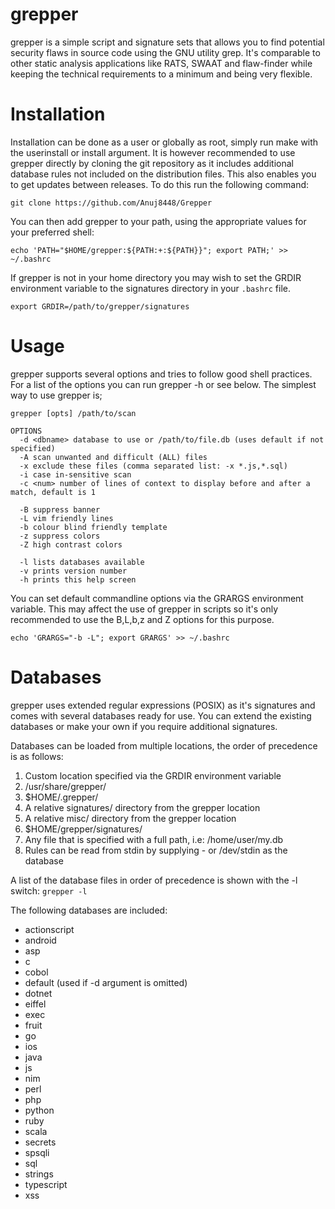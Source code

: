 grepper
===============================================================================
grepper is a simple script and signature sets that allows you to find potential
security flaws in source code using the GNU utility grep. It's comparable to
other static analysis applications like RATS, SWAAT and flaw-finder while
keeping the technical requirements to a minimum and being very flexible.

Installation
===============================================================================
Installation can be done as a user or globally as root, simply run make with
the userinstall or install argument. It is however recommended to use grepper
directly by cloning the git repository as it includes additional database rules
not included on the distribution files. This also enables you to get updates
between releases. To do this run the following command:

```
git clone https://github.com/Anuj8448/Grepper
```

You can then add grepper to your path, using the appropriate values for
your preferred shell:
```
echo 'PATH="$HOME/grepper:${PATH:+:${PATH}}"; export PATH;' >> ~/.bashrc
```

If grepper is not in your home directory you may wish to set the GRDIR
environment variable to the signatures directory in your `.bashrc` file.
```
export GRDIR=/path/to/grepper/signatures
```

Usage
===============================================================================
grepper supports several options and tries to follow good shell practices. For
a list of the options you can run grepper -h or see below. The simplest way to
use grepper is;

```
grepper [opts] /path/to/scan

OPTIONS
  -d <dbname> database to use or /path/to/file.db (uses default if not specified)
  -A scan unwanted and difficult (ALL) files
  -x exclude these files (comma separated list: -x *.js,*.sql)
  -i case in-sensitive scan
  -c <num> number of lines of context to display before and after a match, default is 1

  -B suppress banner
  -L vim friendly lines
  -b colour blind friendly template
  -z suppress colors
  -Z high contrast colors
  
  -l lists databases available
  -v prints version number
  -h prints this help screen
```

You can set default commandline options via the GRARGS environment variable.
This may affect the use of grepper in scripts so it's only recommended to use
the B,L,b,z and Z options for this purpose.
```
echo 'GRARGS="-b -L"; export GRARGS' >> ~/.bashrc
```


Databases
===============================================================================
grepper uses extended regular expressions (POSIX) as it's signatures and comes
with several databases ready for use. You can extend the existing databases or
make your own if you require additional signatures.

Databases can be loaded from multiple locations, the order of precedence is as
follows:
  1. Custom location specified via the GRDIR environment variable
  2. /usr/share/grepper/
  3. $HOME/.grepper/
  4. A relative signatures/ directory from the grepper location
  5. A relative misc/ directory from the grepper location
  6. $HOME/grepper/signatures/
  7. Any file that is specified with a full path, i.e: /home/user/my.db
  8. Rules can be read from stdin by supplying - or /dev/stdin as the database

A list of the database files in order of precedence is shown with the -l switch:
`grepper -l`

The following databases are included:
  - actionscript
  - android
  - asp
  - c
  - cobol
  - default (used if -d argument is omitted)
  - dotnet
  - eiffel
  - exec
  - fruit
  - go
  - ios
  - java
  - js
  - nim
  - perl
  - php
  - python
  - ruby
  - scala
  - secrets
  - spsqli
  - sql
  - strings
  - typescript
  - xss
